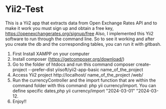 # Yii2-Test

This is a Yii2 app that extracts data from Open Exchange Rates API and to make it work you must sign up and obtain a free key, https://openexchangerates.org/signup/free 
Also, I implemented this Yii2 software to run through the command line. So to see it working and after you create the db and the corresponding tables, you can run it with gitbash.
1)	First Install XAMPP on your computer
2)	Install composer (https://getcomposer.org/download/)
3)	Go to the folder of htdocs and run this command 
composer create-project --prefer-dist yiisoft/yii2-app-basic name_of_the_project
4)	Access Yii2 project http://localhost/ name_of_the_project /web/
5) Run the currencyController and the import function that are within the command folder with this command: php yii currency/import. You can define specific dates,php yii currency/import "2024-03-01" "2024-03-12.
6) Enjoy!!
